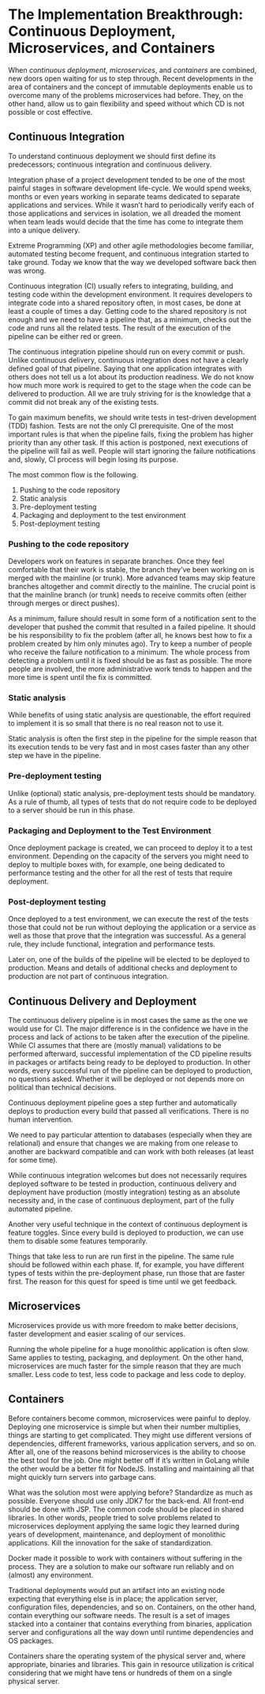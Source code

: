 # The Implementation Breakthrough: Continuous Deployment, Microservices, and Containers
When *continuous deployment*, *microservices*, and *containers* are combined, new doors open waiting for us to step through. Recent developments in the area of containers and the concept of immutable deployments enable us to overcome many of the problems microservices had before. They, on the other hand, allow us to gain flexibility and speed without which CD is not possible or cost effective.

## Continuous Integration
To understand continuous deployment we should first define its predecessors; continuous integration and continuous delivery.

Integration phase of a project development tended to be one of the most painful stages in software development life-cycle. We would spend weeks, months or even years working in separate teams dedicated to separate applications and services. While it wasn’t hard to periodically verify each of those applications and services in isolation, we all dreaded the moment when team leads would decide that the time has come to integrate them into a unique delivery.

Extreme Programming (XP) and other agile methodologies become familiar, automated testing become frequent, and continuous integration started to take ground. Today we know that the way we developed software back then was wrong.

Continuous integration (CI) usually refers to integrating, building, and testing code within the development environment. It requires developers to integrate code into a shared repository often, in most cases, be done at least a couple of times a day. Getting code to the shared repository is not enough and we need to have a pipeline that, as a minimum, checks out the code and runs all the related tests. The result of the execution of the pipeline can be either red or green.

The continuous integration pipeline should run on every commit or push. Unlike continuous delivery, continuous integration does not have a clearly defined goal of that pipeline. Saying that one application integrates with others does not tell us a lot about its production readiness. We do not know how much more work is required to get to the stage when the code can be delivered to production. All we are truly striving for is the knowledge that a commit did not break any of the existing tests.

To gain maximum benefits, we should write tests in test-driven development (TDD) fashion. Tests are not the only CI prerequisite. One of the most important rules is that when the pipeline fails, fixing the problem has higher priority than any other task. If this action is postponed, next executions of the pipeline will fail as well. People will start ignoring the failure notifications and, slowly, CI process will begin losing its purpose.

The most common flow is the following.
1. Pushing to the code repository
2. Static analysis
3. Pre-deployment testing
4. Packaging and deployment to the test environment
5. Post-deployment testing

### Pushing to the code repository
Developers work on features in separate branches. Once they feel comfortable that their work is stable, the branch they’ve been working on is merged with the mainline (or trunk). More advanced teams may skip feature branches altogether and commit directly to the mainline. The crucial point is that the mainline branch (or trunk) needs to receive commits often (either through merges or direct pushes).

As a minimum, failure should result in some form of a notification sent to the developer that pushed the commit that resulted in a failed pipeline. It should be his responsibility to fix the problem (after all, he knows best how to fix a problem created by him only minutes ago). Try to keep a number of people who receive the failure notification to a minimum. The whole process from detecting a problem until it is fixed should be as fast as possible. The more people are involved, the more administrative work tends to happen and the more time is spent until the fix is committed.

### Static analysis
While benefits of using static analysis are questionable, the effort required to implement it is so small that there is no real reason not to use it.

Static analysis is often the first step in the pipeline for the simple reason that its execution tends to be very fast and in most cases faster than any other step we have in the pipeline.

### Pre-deployment testing
Unlike (optional) static analysis, pre-deployment tests should be mandatory. As a rule of thumb, all types of tests that do not require code to be deployed to a server should be run in this phase.

### Packaging and Deployment to the Test Environment
Once deployment package is created, we can proceed to deploy it to a test environment. Depending on the capacity of the servers you might need to deploy to multiple boxes with, for example, one being dedicated to performance testing and the other for all the rest of tests that require deployment.

### Post-deployment testing
Once deployed to a test environment, we can execute the rest of the tests those that could not be run without deploying the application or a service as well as those that prove that the integration was successful. As a general rule, they include functional, integration and performance tests.

Later on, one of the builds of the pipeline will be elected to be deployed to production. Means and details of additional checks and deployment to production are not part of continuous integration.

## Continuous Delivery and Deployment
The continuous delivery pipeline is in most cases the same as the one we would use for CI. The major difference is in the confidence we have in the process and lack of actions to be taken after the execution of the pipeline. While CI assumes that there are (mostly manual) validations to be performed afterward, successful implementation of the CD pipeline results in packages or artifacts being ready to be deployed to production. In other words, every successful run of the pipeline can be deployed to production, no questions asked. Whether it will be deployed or not depends more on political than technical decisions.

Continuous deployment pipeline goes a step further and automatically deploys to production every build that passed all verifications. There is no human intervention.

We need to pay particular attention to databases (especially when they are relational) and ensure that changes we are making from one release to another are backward compatible and can work with both releases (at least for some time).

While continuous integration welcomes but does not necessarily requires deployed software to be tested in production, continuous delivery and deployment have production (mostly integration) testing as an absolute necessity and, in the case of continuous deployment, part of the fully automated pipeline.

Another very useful technique in the context of continuous deployment is feature toggles. Since every build is deployed to production, we can use them to disable some features temporarily.

Things that take less to run are run first in the pipeline. The same rule should be followed within each phase. If, for example, you have different types of tests within the pre-deployment phase, run those that are faster first. The reason for this quest for speed is time until we get feedback.

## Microservices
Microservices provide us with more freedom to make better decisions, faster development and easier scaling of our services.

Running the whole pipeline for a huge monolithic application is often slow. Same applies to testing, packaging, and deployment. On the other hand, microservices are much faster for the simple reason that they are much smaller. Less code to test, less code to package and less code to deploy.

## Containers
Before containers become common, microservices were painful to deploy. Deploying one microservice is simple but when their number multiplies, things are starting to get complicated. They might use different versions of dependencies, different frameworks, various application servers, and so on. After all, one of the reasons behind microservices is the ability to choose the best tool for the job. One might better off if it’s written in GoLang while the other would be a better fit for NodeJS. Installing and maintaining all that might quickly turn servers into garbage cans.

What was the solution most were applying before? Standardize as much as possible. Everyone should use only JDK7 for the back-end. All front-end should be done with JSP. The common code should be placed in shared libraries. In other words, people tried to solve problems related to microservices deployment applying the same logic they learned during years of development, maintenance, and deployment of monolithic applications. Kill the innovation for the sake of standardization.

Docker made it possible to work with containers without suffering in the process. They are a solution to make our software run reliably and on (almost) any environment.

Traditional deployments would put an artifact into an existing node expecting that everything else is in place; the application server, configuration files, dependencies, and so on. Containers, on the other hand, contain everything our software needs. The result is a set of images stacked into a container that contains everything from binaries, application server and configurations all the way down until runtime dependencies and OS packages.

Containers share the operating system of the physical server and, where appropriate, binaries and libraries. This gain in resource utilization is critical considering that we might have tens or hundreds of them on a single physical server.
